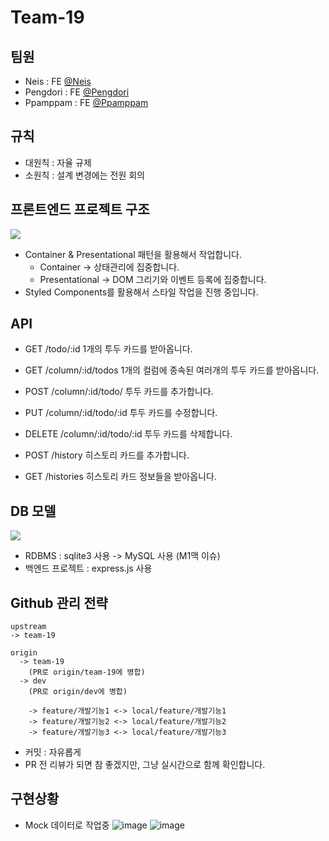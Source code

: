 # Team-19

## 팀원
- Neis : FE [@Neis](https://github.com/cchoongh)
- Pengdori : FE [@Pengdori](https://github.com/dudn1933)
- Ppamppam : FE [@Ppamppam](https://github.com/ppamppamman)

## 규칙
- 대원칙 : 자율 규제
- 소원칙 : 설계 변경에는 전원 회의

## 프론트엔드 프로젝트 구조
![](https://user-images.githubusercontent.com/74038014/114139733-5eada500-994a-11eb-9706-15f493df186a.png)
- Container & Presentational 패턴을 활용해서 작업합니다.
  - Container -> 상태관리에 집중합니다.
  - Presentational -> DOM 그리기와 이벤트 등록에 집중합니다. 
- Styled Components를 활용해서 스타일 작업을 진행 중입니다.

## API
- GET /todo/:id 1개의 투두 카드를 받아옵니다.

- GET /column/:id/todos 1개의 컬럼에 종속된 여러개의 투두 카드를 받아옵니다.
- POST /column/:id/todo/ 투두 카드를 추가합니다.
- PUT /column/:id/todo/:id 투두 카드를 수정합니다.
- DELETE /column/:id/todo/:id 투두 카드를 삭제합니다.

- POST /history 히스토리 카드를 추가합니다.
- GET /histories 히스토리 카드 정보들을 받아옵니다.

## DB 모델
![](https://user-images.githubusercontent.com/13144573/114139751-63725900-994a-11eb-8dce-ee79a0d06dd6.png)
- RDBMS : sqlite3 사용 -> MySQL 사용 (M1맥 이슈)
- 백엔드 프로젝트 : express.js 사용

## Github 관리 전략
```
upstream
-> team-19

origin
  -> team-19
    (PR로 origin/team-19에 병합)
  -> dev
    (PR로 origin/dev에 병합)

    -> feature/개발기능1 <-> local/feature/개발기능1
    -> feature/개발기능2 <-> local/feature/개발기능2
    -> feature/개발기능3 <-> local/feature/개발기능3
```
- 커밋 : 자유롭게
- PR 전 리뷰가 되면 참 좋겠지만, 그냥 실시간으로 함께 확인합니다.

## 구현상황
- Mock 데이터로 작업중
![image](https://user-images.githubusercontent.com/13144573/114143315-f7deba80-994e-11eb-9dfa-6bec63639ce3.png)
![image](https://user-images.githubusercontent.com/13144573/114143628-57d56100-994f-11eb-8e23-5128490ed129.png)
